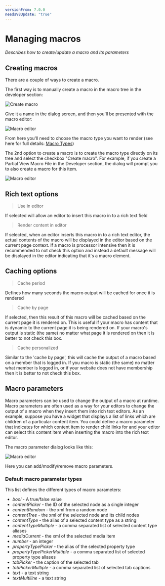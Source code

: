 ```yaml
---
versionFrom: 7.0.0
needsV8Update: "true"
---
```


# Managing macros

_Describes how to create/update a macro and its parameters_

## Creating macros

There are a couple of ways to create a macro. 

The first way is to manually create a macro in the macro tree in the developer section:

![Create macro](images/create-macro-tree.png)

Give it a name in the dialog screen, and then you'll be presented with the macro editor:

![Macro editor](images/macro-editor.png)

From here you'll need to choose the macro type you want to render (see here for full details: [Macro Types](macro-types.md))

The 2nd option to create a macro is to create the macro type directly on its tree and select the checkbox "Create macro". For example, if you create a Partial View Macro File in the Developer section, the dialog will prompt you to also create a macro for this item.

![Macro editor](images/create-macro-from-type.png)

## Rich text options

> Use in editor

If selected will allow an editor to insert this macro in to a rich text field

> Render content in editor

If selected, when an editor inserts this macro in to a rich text editor, the actual contents of the macro will be displayed in the editor based on the current page context. If a macro is processor intensive then it is recommended to not check this option and instead a default message will be displayed in the editor indicating that it's a macro element.

## Caching options

> Cache period

Defines how many seconds the macro output will be cached for once it is rendered

> Cache by page

If selected, then this result of this macro will be cached based on the current page it is rendered on. This is useful if your macro has content that is dynamic to the current page it is being rendered on. If your macro's output is static (the same) no matter what page it is rendered on then it is better to not check this box.

> Cache personalized

Similar to the 'cache by page', this will cache the output of a macro based on a member that is logged in. If you macro is static (the same) no matter what member is logged in, or if your website does not have membership then it is better to not check this box.

## Macro parameters

Macro parameters can be used to change the output of a macro at runtime. Macro parameters are often used as a way for your editors to change the output of a macro when they insert them into rich text editors. As an example, suppose you have a widget that displays a list of links which are children of a particular content item. You could define a macro parameter that indicates for which content item to render child links for and your editor can select this content item when inserting the macro into the rich text editor.

The macro parameter dialog looks like this:

![Macro editor](images/macro-parameter-editor.png)

Here you can add/modify/remove macro parameters.

### Default macro parameter types

This list defines the different types of macro parameters:

- *bool* - A true/false value
- *contentPicker* - the ID of the selected node as a single integer
- *contentRandom* - the xml from a random node
- *contentTree* - the xml of the selected node and its child nodes
- *contentType* - the alias of a selected content type as a string
- *contentTypeMultiple* - a comma separated list of selected content type aliases
- *mediaCurrent* - the xml of the selected media item
- *number* - an integer
- *propertyTypePicker* - the alias of the selected property type
- *propertyTypePickerMultiple* - a comma separated list of selected property type aliases
- *tabPicker* - the caption of the selected tab
- *tabPickerMultiple* - a comma separated list of selected tab captions
- *text* - a text string
- *textMultiline* - a text string